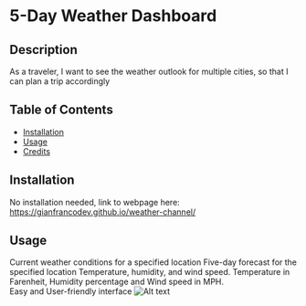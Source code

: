 # 5-Day Weather Dashboard

## Description

As a traveler,
I want to see the weather outlook for multiple cities,
so that I can plan a trip accordingly

## Table of Contents
- [Installation](#installation)
- [Usage](#usage)
- [Credits](#credits)

## Installation

No installation needed, link to webpage here: https://gianfrancodev.github.io/weather-channel/

## Usage
Current weather conditions for a specified location
Five-day forecast for the specified location
Temperature, humidity, and wind speed.
Temperature in Farenheit, Humidity percentage and Wind speed in MPH.  
Easy and User-friendly interface
![Alt text](<assets/Screenshot 2024-01-07 at 4.19.30 PM.png>)
